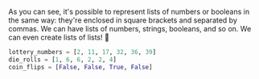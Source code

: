 As you can see, it's possible to represent lists of numbers or booleans in the same way: they're enclosed in square brackets and separated by commas. We can have lists of numbers, strings, booleans, and so on. We can even create lists of lists! :exploding_head:

```python
lottery_numbers = [2, 11, 17, 32, 36, 39]
die_rolls = [1, 6, 6, 2, 2, 4]
coin_flips = [False, False, True, False]
```